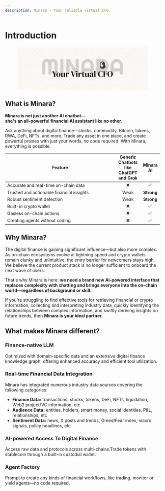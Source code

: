 ```yaml
---
description: Minara - Your reliable virtual CFO.
---
```


# Introduction

<figure><img src=".gitbook/assets/banner.png" alt=""><figcaption></figcaption></figure>

## What is Minara?

**Minara is not just another AI chatbot—**\
**she's an all-powerful financial AI assistant like no other.**

Ask anything about digital finance—stocks, commodity, Bitcoin, tokens, RWA, DeFi, NFTs, and more. Trade any asset in one place, and create powerful proxies with just your words, no code required. With Minara, everything is possible.

<table><thead><tr><th width="343.92578125">Feature</th><th align="center">Generic Chatbots like ChatGPT and Grok</th><th align="center">Minara AI</th></tr></thead><tbody><tr><td>Accurate and real-time on-chain data</td><td align="center"><span data-gb-custom-inline data-tag="emoji" data-code="274c">❌</span></td><td align="center"><span data-gb-custom-inline data-tag="emoji" data-code="2705">✅</span> </td></tr><tr><td>Trusted and actionable financial insights</td><td align="center">Weak</td><td align="center"><strong>Strong</strong></td></tr><tr><td>Robust sentiment detection</td><td align="center">Weak</td><td align="center"><strong>Strong</strong></td></tr><tr><td>Built-in crypto wallet</td><td align="center"><span data-gb-custom-inline data-tag="emoji" data-code="274c">❌</span></td><td align="center"><span data-gb-custom-inline data-tag="emoji" data-code="2705">✅</span></td></tr><tr><td>Gasless on-chain actions</td><td align="center"><span data-gb-custom-inline data-tag="emoji" data-code="274c">❌</span></td><td align="center"><span data-gb-custom-inline data-tag="emoji" data-code="2705">✅</span></td></tr><tr><td>Creating agents without coding</td><td align="center"><span data-gb-custom-inline data-tag="emoji" data-code="274c">❌</span></td><td align="center"><span data-gb-custom-inline data-tag="emoji" data-code="2705">✅</span></td></tr></tbody></table>

## Why Minara?

The digital finance is gaining significant influence—but also more complex. As on-chain ecosystems evolve at lightning speed and crypto wallets remain clunky and unintuitive, the entry barrier for newcomers stays high. We believe the current product stack is no longer sufficient to onboard the next wave of users.

That's why Minara is here: **we need a brand new AI-powered interface that replaces complexity with chatting and brings everyone into the on-chain world—regardless of background or skill.**

If you're struggling to find effective tools for retrieving financial or crypto information, collecting and interpreting industry data, quickly identifying the relationships between complex information, and swiftly deriving insights on future trends, then **Minara is your ideal partner.**

## What makes Minara different?

### Finance-native LLM

Optimized with domain-specific data and an extensive digital finance knowledge graph, offering enhanced accuracy and efficient tool utilization.

### Real-time Financial Data Integration

Minara has integrated numerous industry data sources covering the following categories:

* **Finance Data:** transactions, stocks, tokens, DeFi, NFTs, liquidation, Web3 project/VC information, etc
* **Audience Data:** entities, holders, smart money, social identities, P\&L, relationships, etc
* **Sentiment Data:** news, X posts and trends, Greed/Fear index, macro signals, policy headlines, etc

### AI-powered Access To Digital Finance

Access raw data and protocols across multi-chains.Trade tokens with stablecoin through a built-in custodial wallet.

### Agent Factory

Prompt to create any kinds of financial workflows, like trading, monitor or yield agents—no code required.

